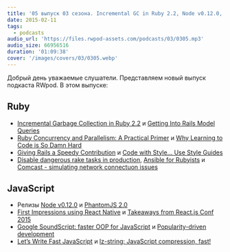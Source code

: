 ```yaml
---
title: '05 выпуск 03 сезона. Incremental GC in Ruby 2.2, Node v0.12.0, First Impressions using React Native и прочее'
date: 2015-02-11
tags:
  - podcasts
audio_url: 'https://files.rwpod-assets.com/podcasts/03/0305.mp3'
audio_size: 66956516
duration: '01:09:38'
cover: '/images/covers/03/0305.webp'
---
```


Добрый день уважаемые слушатели. Представляем новый выпуск подкаста RWpod. В этом выпуске:

## Ruby

- [Incremental Garbage Collection in Ruby 2.2](http://engineering.heroku.com/blogs/2015-02-04-incremental-gc) и [Getting Into Rails Model Queries](http://6ftdan.com/allyourdev/2015/02/06/getting-into-rails-model-queries/)
- [Ruby Concurrency and Parallelism: A Practical Primer](http://www.toptal.com/ruby/ruby-concurrency-and-parallelism-a-practical-primer) и [Why Learning to Code is So Damn Hard](http://www.vikingcodeschool.com/posts/why-learning-to-code-is-so-damn-hard)
- [Giving Rails a Speedy Contribution](http://blog.kaspth.com/2015/02/02/Giving-Rails-a-Speedy-Contribution.html) и [Code with Style... Use Style Guides](https://www.greanetree.com/blog/code-with-style-use-style-guides)
- [Disable dangerous rake tasks in production](http://www.developingandstuff.com/2014/06/disable-dangerous-rake-tasks-in.html?m=1), [Ansible for Rubyists](https://medium.com/@KamilLelonek/ansible-for-rubyists-22533bd98) и [Comcast - simulating network connectuon issues](https://github.com/tylertreat/Comcast)

## JavaScript

- Релизы [Node v0.12.0](http://blog.nodejs.org/2015/02/06/node-v0-12-0-stable/) и [PhantomJS 2.0](http://phantomjs.org/release-2.0.html)
- [First Impressions using React Native](http://jlongster.com/First-Impressions-using-React-Native) и [Takeaways from React.js Conf 2015](http://kevinold.com/2015/01/31/takeaways-from-reactjs-conf-2015.html)
- [Google SoundScript: faster OOP for JavaScript](http://www.2ality.com/2015/02/soundscript.html) и [Popularity-driven development](http://ferrante.pl/frontend/javascript/popularity-driven-development/)
- [Let’s Write Fast JavaScript](https://medium.com/the-javascript-collection/lets-write-fast-javascript-2b03c5575d9e) и [lz-string: JavaScript compression, fast!](http://pieroxy.net/blog/pages/lz-string/index.html)

